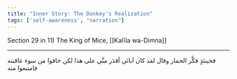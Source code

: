 ```yaml
---
title: "Inner Story: The Donkey's Realization"
tags: ['self-awareness', "narration"]
---
```


 Section 29 in 11) The King of Mice, [[Kalīla wa-Dimna]]

---
فحينئذٍ فكَّر الحمار وقال لقد كان آبائي أقدَر منِّي على هذا لكن خافوا من سوء عاقبته فامتنعوا منه
